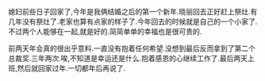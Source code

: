 
媳妇前些日子回家了,今年是我俩结婚之后的第一个新年.晓丽回去正好赶上祭灶.有几年没有祭灶了.老家也算有点家的样子了.今年回去的时候就是自己的一个小家了.不过两个人能够在一起,就是好的.简简单单的幸福也是很可贵的.

前两天年会真的很出乎意料.一直没有抱着任何希望.没想到最后反而拿到了第二个总裁奖.三年两次.唉,不知道是幸运还是什么.抱着感恩的心继续工作了.最后两天上班,然后就回家过年.一切都年后再说了.